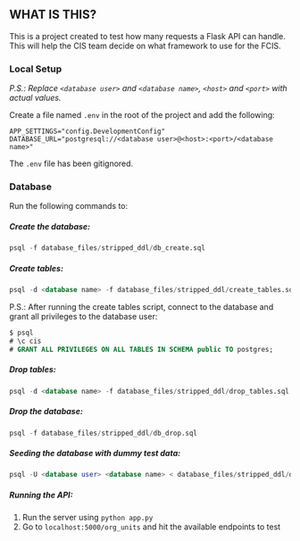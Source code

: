 ## WHAT IS THIS?

This is a project created to test how many requests a Flask API can handle. This will help the CIS team decide on what framework to use for the FCIS.


### Local Setup
*P.S.: Replace `<database user>` and `<database name>`, `<host>` and `<port>` with actual values.*


Create a file named `.env` in the root of the project and add the following:
```
APP_SETTINGS="config.DevelopmentConfig"
DATABASE_URL="postgresql://<database user>@<host>:<port>/<database name>"
```
The `.env` file has been gitignored.

### Database
Run the following commands to:


##### Create the database:

```sql
psql -f database_files/stripped_ddl/db_create.sql
```


##### Create tables:
```sql
psql -d <database name> -f database_files/stripped_ddl/create_tables.sql
```
P.S.: After running the create tables script, connect to the database and grant all privileges to the database user:
```sql
$ psql
# \c cis
# GRANT ALL PRIVILEGES ON ALL TABLES IN SCHEMA public TO postgres;
```


##### Drop tables:
```sql
psql -d <database name> -f database_files/stripped_ddl/drop_tables.sql
```


##### Drop the database:
```sql
psql -f database_files/stripped_ddl/db_drop.sql
```


##### Seeding the database with dummy test data:
```sql
psql -U <database user> <database name> < database_files/stripped_ddl/dbexport.pgsql
```


##### Running the API:
1. Run the server using `python app.py`
2. Go to `localhost:5000/org_units` and hit the available endpoints to test
